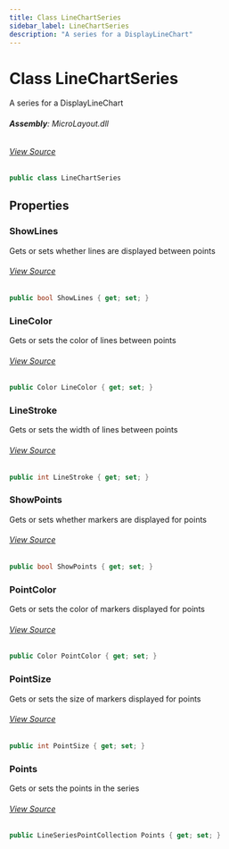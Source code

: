 ```yaml
---
title: Class LineChartSeries
sidebar_label: LineChartSeries
description: "A series for a DisplayLineChart"
---
```

# Class LineChartSeries
A series for a DisplayLineChart

###### **Assembly**: MicroLayout.dll
###### [View Source](https://github.com/WildernessLabs/Meadow.Foundation.git/blob/develop/Source/Meadow.Foundation.Libraries_and_Frameworks/Graphics.MicroLayout/Driver/Charts/LineChartSeries.cs#L6)
```csharp title="Declaration"
public class LineChartSeries
```
## Properties
### ShowLines
Gets or sets whether lines are displayed between points
###### [View Source](https://github.com/WildernessLabs/Meadow.Foundation.git/blob/develop/Source/Meadow.Foundation.Libraries_and_Frameworks/Graphics.MicroLayout/Driver/Charts/LineChartSeries.cs#L11)
```csharp title="Declaration"
public bool ShowLines { get; set; }
```
### LineColor
Gets or sets the color of lines between points
###### [View Source](https://github.com/WildernessLabs/Meadow.Foundation.git/blob/develop/Source/Meadow.Foundation.Libraries_and_Frameworks/Graphics.MicroLayout/Driver/Charts/LineChartSeries.cs#L15)
```csharp title="Declaration"
public Color LineColor { get; set; }
```
### LineStroke
Gets or sets the width of lines between points
###### [View Source](https://github.com/WildernessLabs/Meadow.Foundation.git/blob/develop/Source/Meadow.Foundation.Libraries_and_Frameworks/Graphics.MicroLayout/Driver/Charts/LineChartSeries.cs#L19)
```csharp title="Declaration"
public int LineStroke { get; set; }
```
### ShowPoints
Gets or sets whether markers are displayed for points
###### [View Source](https://github.com/WildernessLabs/Meadow.Foundation.git/blob/develop/Source/Meadow.Foundation.Libraries_and_Frameworks/Graphics.MicroLayout/Driver/Charts/LineChartSeries.cs#L24)
```csharp title="Declaration"
public bool ShowPoints { get; set; }
```
### PointColor
Gets or sets the color of markers displayed for points
###### [View Source](https://github.com/WildernessLabs/Meadow.Foundation.git/blob/develop/Source/Meadow.Foundation.Libraries_and_Frameworks/Graphics.MicroLayout/Driver/Charts/LineChartSeries.cs#L28)
```csharp title="Declaration"
public Color PointColor { get; set; }
```
### PointSize
Gets or sets the size of markers displayed for points
###### [View Source](https://github.com/WildernessLabs/Meadow.Foundation.git/blob/develop/Source/Meadow.Foundation.Libraries_and_Frameworks/Graphics.MicroLayout/Driver/Charts/LineChartSeries.cs#L32)
```csharp title="Declaration"
public int PointSize { get; set; }
```
### Points
Gets or sets the points in the series
###### [View Source](https://github.com/WildernessLabs/Meadow.Foundation.git/blob/develop/Source/Meadow.Foundation.Libraries_and_Frameworks/Graphics.MicroLayout/Driver/Charts/LineChartSeries.cs#L37)
```csharp title="Declaration"
public LineSeriesPointCollection Points { get; set; }
```
